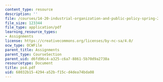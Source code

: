 ```yaml
---
content_type: resource
description: ''
file: /courses/14-20-industrial-organization-and-public-policy-spring-2003/68032b154294a52bf15cd4dea74bda08_ps4.pdf
file_size: 123344
file_type: application/pdf
learning_resource_types:
- Assignments
license: https://creativecommons.org/licenses/by-nc-sa/4.0/
ocw_type: OCWFile
parent_title: Assignments
parent_type: CourseSection
parent_uid: d6fd96c4-a325-c6a7-8861-5b70d9a2738a
resourcetype: Document
title: ps4.pdf
uid: 68032b15-4294-a52b-f15c-d4dea74bda08
---
```


